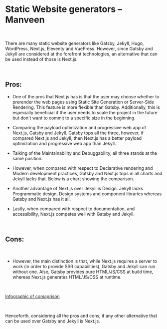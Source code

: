 # Static Website generators – Manveen 

<br>

There are many static website generators like Gatsby, Jekyll, Hugo, WordPress, Next.js, Eleventy and VuePress. However, since Gatsby and Jekyll are considered at the forefront technologies, an alternative that can be used instead of those is Next.js. 

<br>

## Pros: 

 - One of the pros that Next.js has is that the user may choose whether to prerender the web pages using Static Site Generation or Server-Side Rendering. This feature is more flexible than Gatsby. Additionally, this is especially beneficial if the user needs to scale the project in the future but don't want to commit to a specific size in the beginning. 

- Comparing the payload optimization and progressive web app of Next.js, Gatsby and Jekyll. Gatsby tops all the three, however, if compared Next.js and Jekyll, then Next.js has a better payload optimization and progressive web app than Jekyll.

- Talking of the Maintainability and Debuggability, all three stands at the same position. 

- However, when compared with respect to Declarative rendering and Modern development practices, Gatsby and Next.js tops in all charts and Jekyll lacks that. Below is a chart showing the comparison. 

- Another advantage of Next.js over Jekyll is Design. Jekyll lacks Programmatic design, Design systems and component libraries whereas Gatsby and Next.js has it all. 

- Lastly, when compared with respect to documentation, and accessibility, Next.js competes well with Gatsby and Jekyll.  
<br>

## Cons: 

<br>

- However, the main distinction is that, while Next.js requires a server to work (in order to provide SSR capabilities), Gatsby and Jekyll can run without one. Also, Gatsby provides pure HTML/JS/CSS at build time, whereas Next.js generates HTML/JS/CSS at runtime. 

<br>

 [Infographic of comaprison](https://www.gatsbyjs.com/features/jamstack/gatsby-vs-nextjs-vs-jekyll) 

<br>

Henceforth, considering all the pros and cons, if any other alternative that can be used over Gatsby and Jekyll is Next.js. 

 